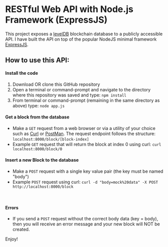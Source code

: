 # RESTful Web API with Node.js Framework (ExpressJS)

This project exposes a [levelDB](https://github.com/Level/level) blockchain database to a publicly accessible API.
I have built the API on top of the popular NodeJS minimal framework [ExpressJS](https://expressjs.com/). 


## How to use this API:

#### Install the code
1. Download OR clone this GitHub repository
2. Open a terminal or command-prompt and navigate to the directory where this repository was saved and type: `npm install`
3. From terminal or command-prompt (remaining in the same directory as above) type: `node app.js`


#### Get a block from the database
* Make a `GET` request from a web browser or via a utility of your choice such as [Curl](https://curl.haxx.se/) or [PostMan](https://www.getpostman.com/).
The request endpoint follows the structure: `localhost:8000/block/[block-index]`
* Example `GET` request that will return the block at index 0 using curl:  `curl localhost:8000/block/0`


#### Insert a new Block to the database

* Make a `POST` request with a single key value pair (the key must be named "body")
* Example `POST` request using curl: `curl -d "body=mock%20data" -X POST http://localhost:8000/block`

<br/>

#### Errors 

* If you send a `POST` request without the correct body data (key = body), then you will receive an error message and your new block will NOT be created.

Enjoy!
